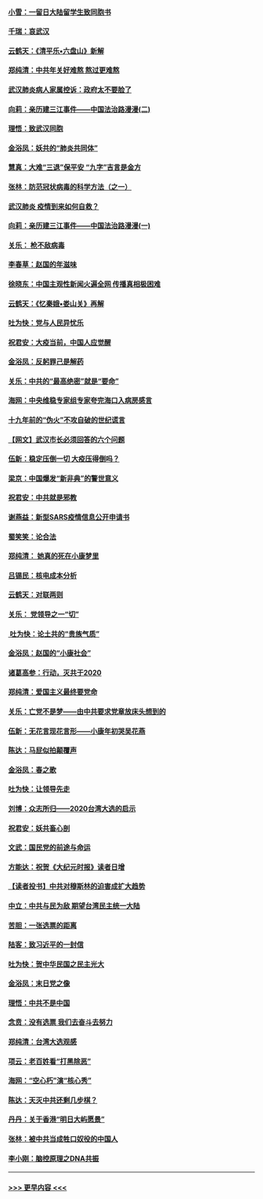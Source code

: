#### [小雪：一留日大陆留学生致同胞书](../pages/nsc993/n11834624.md?t=02010201) 
#### [千瑞：哀武汉](../pages/nsc993/n11833647.md?t=02010201) 
#### [云鹤天：《清平乐▪六盘山》新解](../pages/nsc993/n11833611.md?t=02010201) 
#### [郑纯清：中共年关好难熬 熬过更难熬](../pages/nsc993/n11833489.md?t=02010201) 
#### [武汉肺炎病人家属控诉：政府太不要脸了](../pages/nsc993/n11833205.md?t=02010201) 
#### [向莉：亲历建三江事件——中国法治路漫漫(二)](../pages/nsc993/n11829102.md?t=02010201) 
#### [理悟：致武汉同胞](../pages/nsc993/n11831522.md?t=02010201) 
#### [金浴凤：妖共的“肺炎共同体”](../pages/nsc993/n11829448.md?t=02010201) 
#### [慧真：大难“三退”保平安 “九字”吉言是金方](../pages/nsc993/n11829501.md?t=02010201) 
#### [张林：防范冠状病毒的科学方法（之一）](../pages/nsc993/n11828618.md?t=02010201) 
#### [武汉肺炎 疫情到来如何自救？](../pages/nsc993/n11827632.md?t=02010201) 
#### [向莉：亲历建三江事件——中国法治路漫漫(一)](../pages/nsc993/n11827190.md?t=02010201) 
#### [关乐： 枪不敌病毒](../pages/nsc993/n11826746.md?t=02010201) 
#### [李春草：赵国的年滋味](../pages/nsc993/n11826321.md?t=02010201) 
#### [徐晓东：中国主观性新闻火遍全网 传播真相极困难](../pages/nsc993/n11826508.md?t=02010201) 
#### [云鹤天：《忆秦娥▪娄山关》再解](../pages/nsc993/n11824682.md?t=02010201) 
#### [吐为快：党与人民异忧乐](../pages/nsc993/n11824660.md?t=02010201) 
#### [祝君安：大疫当前，中国人应觉醒](../pages/nsc993/n11821946.md?t=02010201) 
#### [金浴凤：反躬罪己是解药](../pages/nsc993/n11820280.md?t=02010201) 
#### [关乐：中共的“最高绝密”就是“要命”](../pages/nsc993/n11816946.md?t=02010201) 
#### [海网：中央维稳专家组专家夸完海口入病房感言](../pages/nsc993/n11815138.md?t=02010201) 
#### [十九年前的“伪火”不攻自破的世纪谎言](../pages/nsc993/n11813238.md?t=02010201) 
#### [【网文】武汉市长必须回答的六个问题](../pages/nsc993/n11813848.md?t=02010201) 
#### [伍新：稳定压倒一切 大疫压得倒吗？](../pages/nsc993/n11812634.md?t=02010201) 
#### [梁京：中国爆发“新非典”的警世意义](../pages/nsc993/n11812554.md?t=02010201) 
#### [祝君安：中共就是邪教](../pages/nsc993/n11812431.md?t=02010201) 
#### [谢燕益：新型SARS疫情信息公开申请书](../pages/nsc993/n11808840.md?t=02010201) 
#### [蜀笑笑：论合法](../pages/nsc993/n11808064.md?t=02010201) 
#### [郑纯清： 她真的死在小康梦里](../pages/nsc993/n11806623.md?t=02010201) 
#### [吕锡民：核电成本分析](../pages/nsc993/n11806284.md?t=02010201) 
#### [云鹤天：对联两则](../pages/nsc993/n11805957.md?t=02010201) 
#### [关乐： 党领导之一“切”](../pages/nsc993/n11804505.md?t=02010201) 
#### [ 吐为快：论土共的“贵族气质”](../pages/nsc993/n11804490.md?t=02010201) 
#### [金浴凤：赵国的“小康社会”](../pages/nsc993/n11804452.md?t=02010201) 
#### [诸葛高参：行动，灭共于2020](../pages/nsc993/n11804120.md?t=02010201) 
#### [郑纯清：爱国主义最终要党命](../pages/nsc993/n11802197.md?t=02010201) 
#### [关乐：亡党不是梦——由中共要求党章放床头想到的](../pages/nsc993/n11802156.md?t=02010201) 
#### [伍新：无花言现花言形——小康年初哭吴花燕](../pages/nsc993/n11800044.md?t=02010201) 
#### [陈达：马屁似拍颠覆声](../pages/nsc993/n11800010.md?t=02010201) 
#### [金浴凤：春之歌](../pages/nsc993/n11797687.md?t=02010201) 
#### [吐为快：让领导先走](../pages/nsc993/n11797512.md?t=02010201) 
#### [刘博：众志所归——2020台湾大选的启示](../pages/nsc993/n11796878.md?t=02010201) 
#### [祝君安：妖共畜心剖](../pages/nsc993/n11794273.md?t=02010201) 
#### [文武：国民党的前途与命运](../pages/nsc993/n11794198.md?t=02010201) 
#### [方能达：祝贺《大纪元时报》读者日增](../pages/nsc993/n11793807.md?t=02010201) 
#### [【读者投书】中共对穆斯林的迫害成扩大趋势](../pages/nsc993/n11791371.md?t=02010201) 
#### [中立：中共与民为敌 期望台湾民主统一大陆](../pages/nsc993/n11790392.md?t=02010201) 
#### [苦胆：一张选票的距离](../pages/nsc993/n11788914.md?t=02010201) 
#### [陆客：致习近平的一封信](../pages/nsc993/n11788867.md?t=02010201) 
#### [吐为快：贺中华民国之民主光大](../pages/nsc993/n11788618.md?t=02010201) 
#### [金浴凤：末日党之像](../pages/nsc993/n11787475.md?t=02010201) 
#### [理悟：中共不是中国](../pages/nsc993/n11787463.md?t=02010201) 
#### [念贲：没有选票  我们去奋斗去努力](../pages/nsc993/n11787398.md?t=02010201) 
#### [郑纯清：台湾大选观感](../pages/nsc993/n11786210.md?t=02010201) 
#### [项云：老百姓看“打黑除恶”](../pages/nsc993/n11785398.md?t=02010201) 
#### [海网：“空心朽”演“核心秀”](../pages/nsc993/n11783874.md?t=02010201) 
#### [陈达：天灭中共还剩几步棋？](../pages/nsc993/n11783719.md?t=02010201) 
#### [丹丹：关于香港“明日大屿愿景”](../pages/nsc993/n11783273.md?t=02010201) 
#### [张林：被中共当成牲口奴役的中国人](../pages/nsc993/n11782397.md?t=02010201) 
#### [李小刚：脑控原理之DNA共振](../pages/nsc993/n11780962.md?t=02010201) 

----
#### [ >>> 更早内容 <<< ](../indexes/nsc993-earlier.md)
